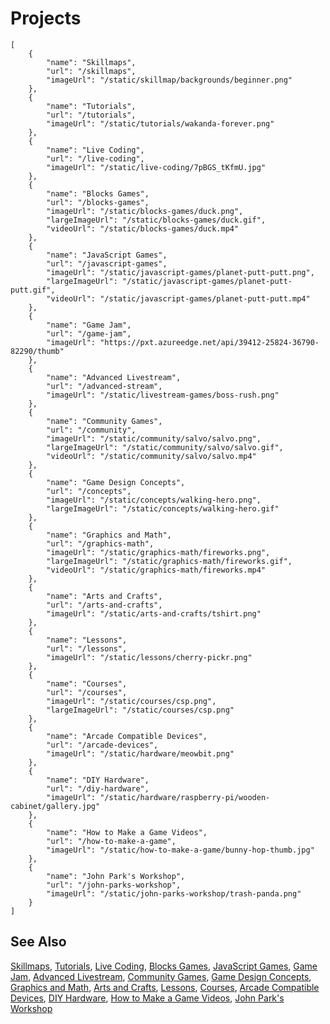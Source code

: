 # Projects

```codecard
[
    {
        "name": "Skillmaps",
        "url": "/skillmaps",
        "imageUrl": "/static/skillmap/backgrounds/beginner.png"
    },
    {
        "name": "Tutorials",
        "url": "/tutorials",
        "imageUrl": "/static/tutorials/wakanda-forever.png"
    },
    {
        "name": "Live Coding",
        "url": "/live-coding",
        "imageUrl": "/static/live-coding/7pBGS_tKfmU.jpg"
    },
    {
        "name": "Blocks Games",
        "url": "/blocks-games",
        "imageUrl": "/static/blocks-games/duck.png",
        "largeImageUrl": "/static/blocks-games/duck.gif",
        "videoUrl": "/static/blocks-games/duck.mp4"
    },
    {
        "name": "JavaScript Games",
        "url": "/javascript-games",
        "imageUrl": "/static/javascript-games/planet-putt-putt.png",
        "largeImageUrl": "/static/javascript-games/planet-putt-putt.gif",
        "videoUrl": "/static/javascript-games/planet-putt-putt.mp4"
    },
    {
        "name": "Game Jam",
        "url": "/game-jam",
        "imageUrl": "https://pxt.azureedge.net/api/39412-25824-36790-82290/thumb"
    },
    {
        "name": "Advanced Livestream",
        "url": "/advanced-stream",
        "imageUrl": "/static/livestream-games/boss-rush.png"
    },
    {
        "name": "Community Games",
        "url": "/community",
        "imageUrl": "/static/community/salvo/salvo.png",
        "largeImageUrl": "/static/community/salvo/salvo.gif",
        "videoUrl": "/static/community/salvo/salvo.mp4"
    },
    {
        "name": "Game Design Concepts",
        "url": "/concepts",
        "imageUrl": "/static/concepts/walking-hero.png",
        "largeImageUrl": "/static/concepts/walking-hero.gif"
    },
    {
        "name": "Graphics and Math",
        "url": "/graphics-math",
        "imageUrl": "/static/graphics-math/fireworks.png",
        "largeImageUrl": "/static/graphics-math/fireworks.gif",
        "videoUrl": "/static/graphics-math/fireworks.mp4"
    },
    {
        "name": "Arts and Crafts",
        "url": "/arts-and-crafts",
        "imageUrl": "/static/arts-and-crafts/tshirt.png"
    },
    {
        "name": "Lessons",
        "url": "/lessons",
        "imageUrl": "/static/lessons/cherry-pickr.png"
    },
    {
        "name": "Courses",
        "url": "/courses",
        "imageUrl": "/static/courses/csp.png",
        "largeImageUrl": "/static/courses/csp.png"
    },
    {
        "name": "Arcade Compatible Devices",
        "url": "/arcade-devices",
        "imageUrl": "/static/hardware/meowbit.png"
    },
    {
        "name": "DIY Hardware",
        "url": "/diy-hardware",
        "imageUrl": "/static/hardware/raspberry-pi/wooden-cabinet/gallery.jpg"
    },
    {
        "name": "How to Make a Game Videos",
        "url": "/how-to-make-a-game",
        "imageUrl": "/static/how-to-make-a-game/bunny-hop-thumb.jpg"
    },
    {
        "name": "John Park's Workshop",
        "url": "/john-parks-workshop",
        "imageUrl": "/static/john-parks-workshop/trash-panda.png"
    }
]
```

## See Also

[Skillmaps](/skillmaps),
[Tutorials](/tutorials),
[Live Coding](/live-coding),
[Blocks Games](/blocks-games),
[JavaScript Games](/javascript-games),
[Game Jam](/game-jam),
[Advanced Livestream](/advanced-stream),
[Community Games](/community),
[Game Design Concepts](/concepts),
[Graphics and Math](/graphics-math),
[Arts and Crafts](/arts-and-crafts),
[Lessons](/lessons),
[Courses](/courses),
[Arcade Compatible Devices](/arcade-devices),
[DIY Hardware](/diy-hardware),
[How to Make a Game Videos](/how-to-make-a-game),
[John Park's Workshop](/john-parks-workshop)

